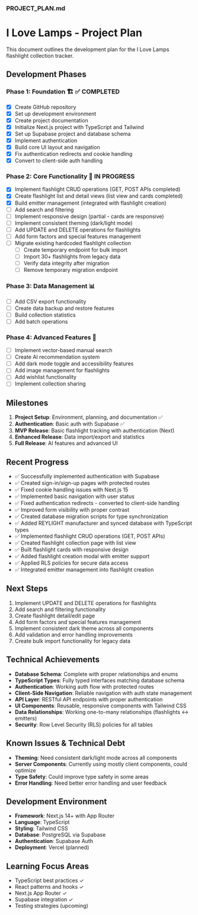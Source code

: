 ### PROJECT_PLAN.md

# I Love Lamps - Project Plan

This document outlines the development plan for the I Love Lamps flashlight collection tracker.

## Development Phases

### Phase 1: Foundation 🏗️ ✅ COMPLETED

- [x] Create GitHub repository
- [x] Set up development environment
- [x] Create project documentation
- [x] Initialize Next.js project with TypeScript and Tailwind
- [x] Set up Supabase project and database schema
- [x] Implement authentication
- [x] Build core UI layout and navigation
- [x] Fix authentication redirects and cookie handling
- [x] Convert to client-side auth handling

### Phase 2: Core Functionality 🔦 IN PROGRESS

- [x] Implement flashlight CRUD operations (GET, POST APIs completed)
- [x] Create flashlight list and detail views (list view and cards completed)
- [x] Build emitter management (integrated with flashlight creation)
- [ ] Add search and filtering
- [ ] Implement responsive design (partial - cards are responsive)
- [ ] Implement consistent theming (dark/light mode)
- [ ] Add UPDATE and DELETE operations for flashlights
- [ ] Add form factors and special features management
- [ ] Migrate existing hardcoded flashlight collection
  - [ ] Create temporary endpoint for bulk import
  - [ ] Import 30+ flashlights from legacy data
  - [ ] Verify data integrity after migration
  - [ ] Remove temporary migration endpoint

### Phase 3: Data Management 📊

- [ ] Add CSV export functionality
- [ ] Create data backup and restore features
- [ ] Build collection statistics
- [ ] Add batch operations

### Phase 4: Advanced Features 🚀

- [ ] Implement vector-based manual search
- [ ] Create AI recommendation system
- [ ] Add dark mode toggle and accessibility features
- [ ] Add image management for flashlights
- [ ] Add wishlist functionality
- [ ] Implement collection sharing

## Milestones

1. **Project Setup**: Environment, planning, and documentation ✅
2. **Authentication**: Basic auth with Supabase ✅
3. **MVP Release**: Basic flashlight tracking with authentication (Next)
4. **Enhanced Release**: Data import/export and statistics
5. **Full Release**: AI features and advanced UI

## Recent Progress

- ✅ Successfully implemented authentication with Supabase
- ✅ Created sign-in/sign-up pages with protected routes
- ✅ Fixed cookie handling issues with Next.js 15
- ✅ Implemented basic navigation with user status
- ✅ Fixed authentication redirects - converted to client-side handling
- ✅ Improved form visibility with proper contrast
- ✅ Created database migration scripts for type synchronization
- ✅ Added REYLIGHT manufacturer and synced database with TypeScript types
- ✅ Implemented flashlight CRUD operations (GET, POST APIs)
- ✅ Created flashlight collection page with list view
- ✅ Built flashlight cards with responsive design
- ✅ Added flashlight creation modal with emitter support
- ✅ Applied RLS policies for secure data access
- ✅ Integrated emitter management into flashlight creation

## Next Steps

1. Implement UPDATE and DELETE operations for flashlights
2. Add search and filtering functionality
3. Create flashlight detail/edit page
4. Add form factors and special features management
5. Implement consistent dark theme across all components
6. Add validation and error handling improvements
7. Create bulk import functionality for legacy data

## Technical Achievements

- **Database Schema**: Complete with proper relationships and enums
- **TypeScript Types**: Fully typed interfaces matching database schema
- **Authentication**: Working auth flow with protected routes
- **Client-Side Navigation**: Reliable navigation with auth state management
- **API Layer**: RESTful API endpoints with proper authentication
- **UI Components**: Reusable, responsive components with Tailwind CSS
- **Data Relationships**: Working one-to-many relationships (flashlights ↔ emitters)
- **Security**: Row Level Security (RLS) policies for all tables

## Known Issues & Technical Debt

- **Theming**: Need consistent dark/light mode across all components
- **Server Components**: Currently using mostly client components, could optimize
- **Type Safety**: Could improve type safety in some areas
- **Error Handling**: Need better error handling and user feedback

## Development Environment

- **Framework**: Next.js 14+ with App Router
- **Language**: TypeScript
- **Styling**: Tailwind CSS
- **Database**: PostgreSQL via Supabase
- **Authentication**: Supabase Auth
- **Deployment**: Vercel (planned)

## Learning Focus Areas

- TypeScript best practices ✓
- React patterns and hooks ✓
- Next.js App Router ✓
- Supabase integration ✓
- Testing strategies (upcoming)